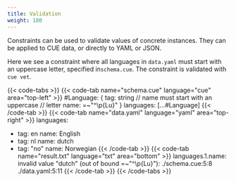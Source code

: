 ```yaml
---
title: Validation
weight: 180
---
```


Constraints can be used to validate values of concrete instances.
They can be applied to CUE data, or directly to YAML or JSON.

Here we see a constraint where all languages in `data.yaml` must start with
an uppercase letter, specified in`schema.cue`.
The constraint is validated with `cue vet`.

{{< code-tabs >}}
{{< code-tab name="schema.cue" language="cue"  area="top-left" >}}
#Language: {
	tag: string
	// name must start with an uppercase
	// letter
	name: =~"^\\p{Lu}"
}
languages: [...#Language]
{{< /code-tab >}}
{{< code-tab name="data.yaml" language="yaml"  area="top-right" >}}
languages:
  - tag: en
    name: English
  - tag: nl
    name: dutch
  - tag: "no"
    name: Norwegian
{{< /code-tab >}}
{{< code-tab name="result.txt" language="txt"  area="bottom" >}}
languages.1.name: invalid value "dutch" (out of bound =~"^\\p{Lu}"):
    ./schema.cue:5:8
    ./data.yaml:5:11
{{< /code-tab >}}
{{< /code-tabs >}}
